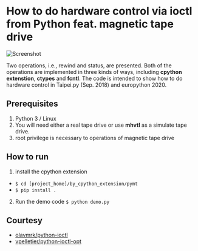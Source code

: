 How to do hardware control via ioctl from Python feat. magnetic tape drive
===============================================================================

![Screenshot](https://user-images.githubusercontent.com/3183314/46056862-583cf080-c185-11e8-9b98-4d0a7853787d.png)

Two operations, i.e., rewind and status, are presented. Both of the operations are implemented in three kinds of ways, including **cpython extenstion**, **ctypes** and **fcntl**.
The code is intended to show how to do hardware control in Taipei.py (Sep. 2018) and europython 2020.

## Prerequisites

1. Python 3 / Linux
2. You will need either a real tape drive or use **mhvtl** as a simulate tape drive.
3. root privilege is necessary to operations of magnetic tape drive

## How to run

1. install the cpython extension
 - ``$ cd [project_home]/by_cpython_extension/pymt``
 - ``$ pip install .``
2. Run the demo code ``$ python demo.py``

## Courtesy
* [olavmrk/python-ioctl](https://github.com/olavmrk/python-ioctl)
* [vpelletier/python-ioctl-opt](https://github.com/vpelletier/python-ioctl-opt)
